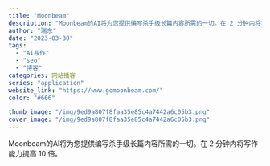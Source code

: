 ```yaml
---
title: "Moonbeam"
description: "Moonbeam的AI将为您提供编写杀手级长篇内容所需的一切。在 2 分钟内将写作能力提高 10 倍。 "
author: "瑞东"
date: "2023-03-30"
tags:
  - "AI写作"
  - "seo"
  - "博客"
categories: 网站播客
series: "application"
website_link: "https://www.gomoonbeam.com/"
color: "#666"

thumb_image: "/img/9ed9a807f8faa35e85c4a7442a6c05b3.png"
cover_image: "/img/9ed9a807f8faa35e85c4a7442a6c05b3.png"
---
```


Moonbeam的AI将为您提供编写杀手级长篇内容所需的一切。在 2 分钟内将写作能力提高 10 倍。 